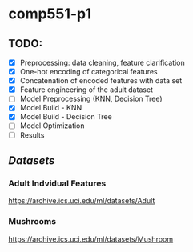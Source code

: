 # comp551-p1

## TODO:
- [x] Preprocessing: data cleaning, feature clarification
- [x] One-hot encoding of categorical features
- [x] Concatenation of encoded features with data set
- [x] Feature engineering of the adult dataset
- [ ] Model Preprocessing (KNN, Decision Tree)
- [x] Model Build - KNN
- [x] Model Build - Decision Tree
- [ ] Model Optimization
- [ ] Results

## *Datasets*
### Adult Indvidual Features
https://archive.ics.uci.edu/ml/datasets/Adult

### Mushrooms
https://archive.ics.uci.edu/ml/datasets/Mushroom
